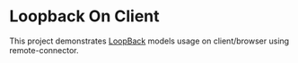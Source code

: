 # Loopback On Client

This project demonstrates [LoopBack](http://loopback.io) models usage on client/browser using remote-connector.
